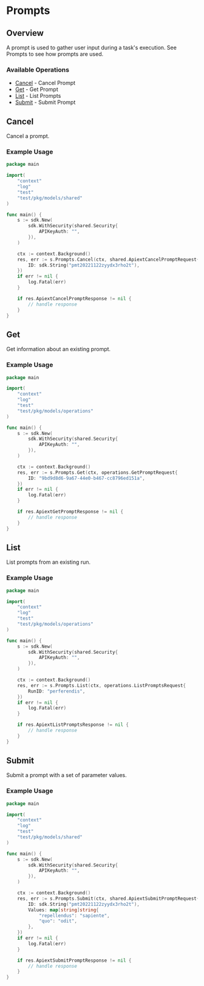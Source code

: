 # Prompts

## Overview

A prompt is used to gather user input during a task's execution. See Prompts to see how prompts are used.

### Available Operations

* [Cancel](#cancel) - Cancel Prompt
* [Get](#get) - Get Prompt
* [List](#list) - List Prompts
* [Submit](#submit) - Submit Prompt

## Cancel

Cancel a prompt.

### Example Usage

```go
package main

import(
	"context"
	"log"
	"test"
	"test/pkg/models/shared"
)

func main() {
    s := sdk.New(
        sdk.WithSecurity(shared.Security{
            APIKeyAuth: "",
        }),
    )

    ctx := context.Background()
    res, err := s.Prompts.Cancel(ctx, shared.ApiextCancelPromptRequest{
        ID: sdk.String("pmt20221122zyydx3rho2t"),
    })
    if err != nil {
        log.Fatal(err)
    }

    if res.ApiextCancelPromptResponse != nil {
        // handle response
    }
}
```

## Get

Get information about an existing prompt.

### Example Usage

```go
package main

import(
	"context"
	"log"
	"test"
	"test/pkg/models/operations"
)

func main() {
    s := sdk.New(
        sdk.WithSecurity(shared.Security{
            APIKeyAuth: "",
        }),
    )

    ctx := context.Background()
    res, err := s.Prompts.Get(ctx, operations.GetPromptRequest{
        ID: "9bd9d8d6-9a67-44e0-b467-cc8796ed151a",
    })
    if err != nil {
        log.Fatal(err)
    }

    if res.ApiextGetPromptResponse != nil {
        // handle response
    }
}
```

## List

List prompts from an existing run.

### Example Usage

```go
package main

import(
	"context"
	"log"
	"test"
	"test/pkg/models/operations"
)

func main() {
    s := sdk.New(
        sdk.WithSecurity(shared.Security{
            APIKeyAuth: "",
        }),
    )

    ctx := context.Background()
    res, err := s.Prompts.List(ctx, operations.ListPromptsRequest{
        RunID: "perferendis",
    })
    if err != nil {
        log.Fatal(err)
    }

    if res.ApiextListPromptsResponse != nil {
        // handle response
    }
}
```

## Submit

Submit a prompt with a set of parameter values.

### Example Usage

```go
package main

import(
	"context"
	"log"
	"test"
	"test/pkg/models/shared"
)

func main() {
    s := sdk.New(
        sdk.WithSecurity(shared.Security{
            APIKeyAuth: "",
        }),
    )

    ctx := context.Background()
    res, err := s.Prompts.Submit(ctx, shared.ApiextSubmitPromptRequest{
        ID: sdk.String("pmt20221122zyydx3rho2t"),
        Values: map[string]string{
            "repellendus": "sapiente",
            "quo": "odit",
        },
    })
    if err != nil {
        log.Fatal(err)
    }

    if res.ApiextSubmitPromptResponse != nil {
        // handle response
    }
}
```
